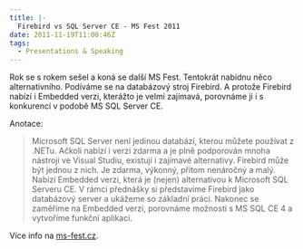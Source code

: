 ```yaml
---
title: |-
  Firebird vs SQL Server CE - MS Fest 2011
date: 2011-11-19T11:00:46Z
tags:
  - Presentations & Speaking
---
```

Rok se s rokem sešel a koná se další MS Fest. Tentokrát nabídnu něco alternativního. Podíváme se na databázový stroj Firebird. A protože Firebird nabízí i Embedded verzi, kterážto je velmi zajímavá, porovnáme ji i s konkurencí v podobě MS SQL Server CE.

Anotace:

> Microsoft SQL Server není jedinou databází, kterou můžete používat z .NETu. Ačkoli nabízí i verzi zdarma a je plně podporován mnoha nástroji ve Visual Studiu, existují i zajímavé alternativy. Firebird může být jednou z nich. Je zdarma, výkonný, přitom nenáročný a malý. Nabízí Embedded verzi, která je (nejen) alternativou k Microsoft SQL Serveru CE. V rámci přednášky si představíme Firebird jako databázový server a ukážeme so základní práci. Nakonec se zaměříme na Embedded verzi, porovnáme možnosti s MS SQL CE 4 a vytvoříme funkční aplikaci.

Více info na [ms-fest.cz][1].

[1]: http://www.ms-fest.cz/Program/Nedele